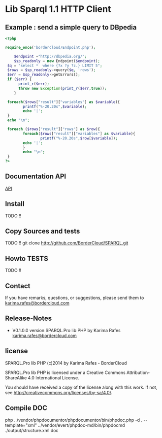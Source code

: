 # Lib Sparql 1.1 HTTP Client 

## Example : send a simple query to DBpedia
```php
<?php

require_once('bordercloud/Endpoint.php');

    $endpoint ="http://dbpedia.org/";
    $sp_readonly = new Endpoint($endpoint);
 $q = "select *  where {?x ?y ?z.} LIMIT 5";
 $rows = $sp_readonly->query($q, 'rows');
 $err = $sp_readonly->getErrors();
 if ($err) {
      print_r($err);
      throw new Exception(print_r($err,true));
    }

 foreach($rows["result"]["variables"] as $variable){
        printf("%-20.20s",$variable);
        echo '|';
 }
 echo "\n";

 foreach ($rows["result"]["rows"] as $row){
        foreach($rows["result"]["variables"] as $variable){
                printf("%-20.20s",$row[$variable]);
        echo '|';
        }
        echo "\n";
 }
?>
```

##  Documentation API 
[API](doc/Endpoint.md)

##  Install 
TODO !!

##  Copy Sources and tests 
TODO !!
git clone http://github.com/BorderCloud/SPARQL.git

##  Howto TESTS 
TODO !!

##  Contact 

If you have remarks, questions, or suggestions, please send them to
karima.rafes@bordercloud.com

## Release-Notes 

* V0.1.0.0 version SPARQL.Pro lib PHP by Karima Rafes <karima.rafes@bordercloud.com>

##  license 
SPARQL.Pro lib PHP (c)2014 by Karima Rafes - BorderCloud

SPARQL.Pro lib PHP is licensed under a
Creative Commons Attribution-ShareAlike 4.0 International License.

You should have received a copy of the license along with this
work. If not, see <http://creativecommons.org/licenses/by-sa/4.0/>. 

## Compile DOC 
php ../vendor/phpdocumentor/phpdocumentor/bin/phpdoc.php -d . --template="xml"
../vendor/evert/phpdoc-md/bin/phpdocmd ./output/structure.xml doc


